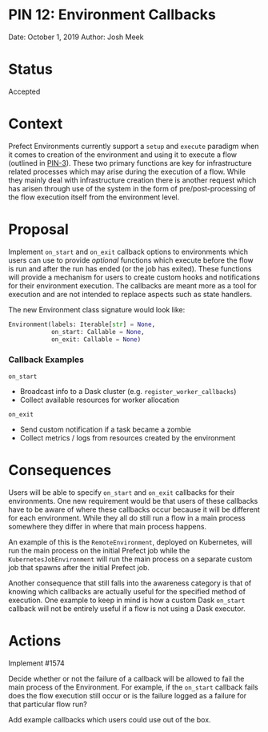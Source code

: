 # PIN 12: Environment Callbacks

Date: October 1, 2019
Author: Josh Meek

# Status
Accepted

# Context
Prefect Environments currently support a `setup` and `execute` paradigm when it comes to creation of the environment and using it to execute a flow (outlined in  [PIN-3](https://docs.prefectlegacy.io/core/PINs/PIN-03-Agent-Environment.html#process-details)). These two primary functions are key for infrastructure related processes which may arise during the execution of a flow. While they mainly deal with infrastructure creation there is another request which has arisen through use of the system in the form of pre/post-processing of the flow execution itself from the environment level.

# Proposal
Implement `on_start` and `on_exit` callback options to environments which users can use to provide _optional_ functions which execute before the flow is run and after the run has ended (or the job has exited). These functions will provide a mechanism for users to create custom hooks and notifications for their environment execution. The callbacks are meant more as a tool for execution and are not intended to replace aspects such as state handlers.

The new Environment class signature would look like:
```python
Environment(labels: Iterable[str] = None,
            on_start: Callable = None,
            on_exit: Callable = None)
```

### Callback Examples
`on_start`
- Broadcast info to a Dask cluster (e.g. `register_worker_callbacks`)
- Collect available resources for worker allocation

`on_exit`
- Send custom notification if a task became a zombie
- Collect metrics / logs from resources created by the environment

# Consequences

Users will be able to specify `on_start` and `on_exit` callbacks for their environments. One new requirement would be that users of these callbacks have to be aware of where these callbacks occur because it will be different for each environment. While they all do still run a flow in a main process somewhere they differ in where that main process happens.

An example of this is the `RemoteEnvironment`, deployed on Kubernetes, will run the main process on the initial Prefect job while the `KubernetesJobEnvironment` will run the main process on a separate custom job that spawns after the initial Prefect job.

Another consequence that still falls into the awareness category is that of knowing which callbacks are actually useful for the specified method of execution. One example to keep in mind is how a custom Dask `on_start` callback will not be entirely useful if a flow is not using a Dask executor.

# Actions
Implement #1574

Decide whether or not the failure of a callback will be allowed to fail the main process of the Environment. For example, if the `on_start` callback fails does the flow execution still occur or is the failure logged as a failure for that particular flow run?

Add example callbacks which users could use out of the box.
